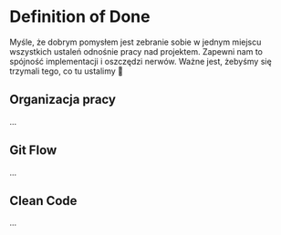 # Definition of Done

Myśle, że dobrym pomysłem jest zebranie sobie w jednym miejscu wszystkich ustaleń odnośnie pracy nad projektem. Zapewni nam to spójność implementacji i oszczędzi nerwów. Ważne jest, żebyśmy się trzymali tego, co tu ustalimy :panda_face:

## Organizacja pracy
...

## Git Flow
...

## Clean Code
...
